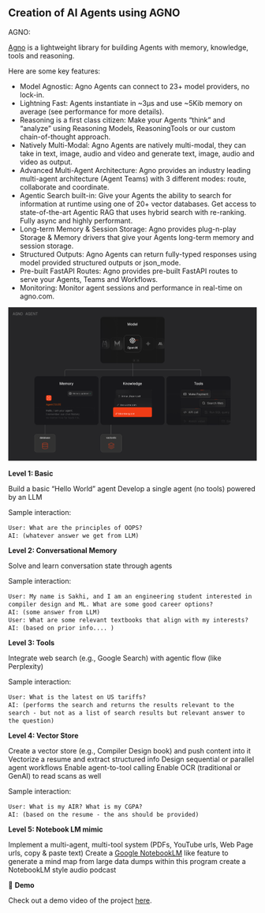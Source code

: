 Creation of AI Agents using AGNO
-----------------------------------------
AGNO:
  
  [Agno](https://docs.agno.com/introduction) is a lightweight library for building Agents with memory, knowledge, tools and reasoning.
  
  Here are some key features:
  - Model Agnostic: Agno Agents can connect to 23+ model providers, no lock-in.
  - Lightning Fast: Agents instantiate in ~3μs and use ~5Kib memory on average (see performance for more details).
  - Reasoning is a first class citizen: Make your Agents “think” and “analyze” using Reasoning Models, ReasoningTools or our custom chain-of-thought approach.
  - Natively Multi-Modal: Agno Agents are natively multi-modal, they can take in text, image, audio and video and generate text, image, audio and video as output.
  - Advanced Multi-Agent Architecture: Agno provides an industry leading multi-agent architecture (Agent Teams) with 3 different modes: route, collaborate and coordinate.
  - Agentic Search built-in: Give your Agents the ability to search for information at runtime using one of 20+ vector databases. Get access to state-of-the-art Agentic RAG that uses hybrid search with re-ranking. Fully async and highly performant.
  - Long-term Memory & Session Storage: Agno provides plug-n-play Storage & Memory drivers that give your Agents long-term memory and session storage.
  - Structured Outputs: Agno Agents can return fully-typed responses using model provided structured outputs or json_mode.
  - Pre-built FastAPI Routes: Agno provides pre-built FastAPI routes to serve your Agents, Teams and Workflows.
  - Monitoring: Monitor agent sessions and performance in real-time on agno.com.

![image](assets/446838684-974898e8-fb0c-42b1-860a-f35777f1386a.png)


**Level 1: Basic**

Build a basic “Hello World” agent
Develop a single agent (no tools) powered by an LLM

Sample interaction:

```
User: What are the principles of OOPS?
AI: (whatever answer we get from LLM)
```

**Level 2: Conversational Memory**

Solve and learn conversation state through agents

Sample interaction:
```
User: My name is Sakhi, and I am an engineering student interested in compiler design and ML. What are some good career options?
AI: (some answer from LLM)
User: What are some relevant textbooks that align with my interests?
AI: (based on prior info.... )
```

**Level 3: Tools**

Integrate web search (e.g., Google Search) with agentic flow  (like Perplexity)

Sample interaction:
```
User: What is the latest on US tariffs?
AI: (performs the search and returns the results relevant to the search - but not as a list of search results but relevant answer to the question)
``` 
**Level 4: Vector Store**

Create a vector store (e.g., Compiler Design book) and push content into it
Vectorize a resume and extract structured info
Design sequential or parallel agent workflows
Enable agent-to-tool calling
Enable OCR (traditional or GenAI) to read scans as well

Sample interaction:
```
User: What is my AIR? What is my CGPA?
AI: (based on the resume - the ans should be provided)
```
**Level 5: Notebook LM mimic**

Implement a multi-agent, multi-tool system (PDFs, YouTube urls, Web Page urls, copy & paste text)
Create a [Google NotebookLM](https://notebooklm.google.com/) like feature to generate a mind map from large data dumps within this program
create a NotebookLM style audio podcast 

🎥 **Demo**

Check out a demo video of the project [here](https://drive.google.com/file/d/18Wg2raXwxN59V_wJUibrPRMmE3xWuyvK/view?usp=sharing).

